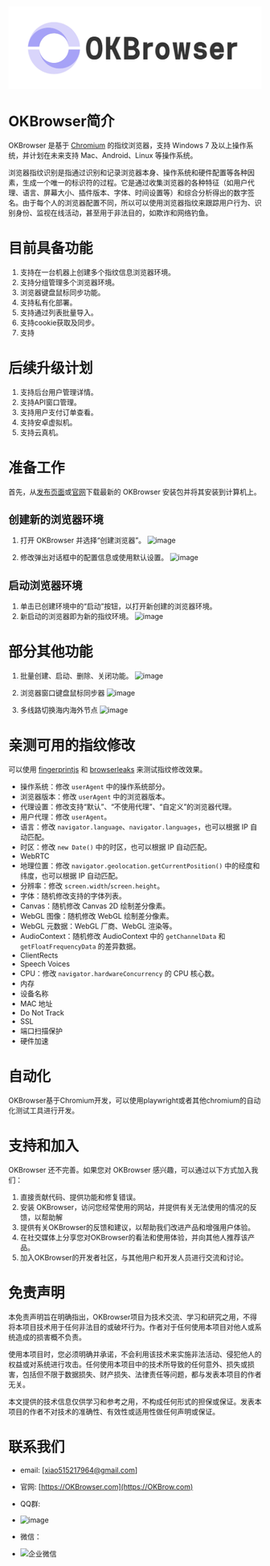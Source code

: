 <p align="center">
 <img src="/logo-new1.png">


</p>



# OKBrowser简介
OKBrowser 是基于 [Chromium](https://dev.chromium.org) 的指纹浏览器，支持 Windows 7 及以上操作系统，并计划在未来支持 Mac、Android、Linux 等操作系统。

浏览器指纹识别是指通过识别和记录浏览器本身、操作系统和硬件配置等各种因素，生成一个唯一的标识符的过程。它是通过收集浏览器的各种特征（如用户代理、语言、屏幕大小、插件版本、字体、时间设置等）和综合分析得出的数字签名。由于每个人的浏览器配置不同，所以可以使用浏览器指纹来跟踪用户行为、识别身份、监视在线活动，甚至用于非法目的，如欺诈和网络钓鱼。

# 目前具备功能
1. 支持在一台机器上创建多个指纹信息浏览器环境。
2. 支持分组管理多个浏览器环境。
3. 浏览器键盘鼠标同步功能。
4. 支持私有化部署。
5. 支持通过列表批量导入。
6. 支持cookie获取及同步。
7. 支持
# 后续升级计划
1. 支持后台用户管理详情。
2. 支持API窗口管理。
3. 支持用户支付订单查看。
4. 支持安卓虚拟机。
5. 支持云真机。

# 准备工作
首先，从[发布页面]()或[官网](http://OKBrow.com)下载最新的 OKBrowser 安装包并将其安装到计算机上。

## 创建新的浏览器环境
1. 打开 OKBrowser 并选择“创建浏览器”。
![image](https://github.com/user-attachments/assets/8e4b9d28-ade6-46b6-b505-a431e7b20ab9)


2. 修改弹出对话框中的配置信息或使用默认设置。
![image](https://github.com/user-attachments/assets/68596cb3-39bf-4ba0-ae9f-4c4eb5e6784c)


## 启动浏览器环境
1. 单击已创建环境中的“启动”按钮，以打开新创建的浏览器环境。
2. 新启动的浏览器即为新的指纹环境。
![image](https://github.com/user-attachments/assets/f84a1e6e-7bdb-4994-8581-54b95375d670)
# 部分其他功能
1. 批量创建、启动、删除、关闭功能。
![image](https://github.com/user-attachments/assets/71b328ca-8fd5-49a0-9c5a-332b5acb9061)

2. 浏览器窗口键盘鼠标同步器
   ![image](https://github.com/user-attachments/assets/7a4ec170-3b37-4776-94e1-fa01b87291b1)

3. 多线路切换海内海外节点
   ![image](https://github.com/user-attachments/assets/01474868-8929-430f-8a6e-bcf2279e4fa3)

# 亲测可用的指纹修改
可以使用 [fingerprintjs](https://fingerprintjs.github.io/fingerprintjs/) 和 [browserleaks](https://browserleaks.com/) 来测试指纹修改效果。

- 操作系统：修改 `userAgent` 中的操作系统部分。
- 浏览器版本：修改 `userAgent` 中的浏览器版本。
- 代理设置：修改支持“默认”、“不使用代理”、“自定义”的浏览器代理。
- 用户代理：修改 `userAgent`。
- 语言：修改 `navigator.language`、`navigator.languages`，也可以根据 IP 自动匹配。
- 时区：修改 `new Date()` 中的时区，也可以根据 IP 自动匹配。
- WebRTC
- 地理位置：修改 `navigator.geolocation.getCurrentPosition()` 中的经度和纬度，也可以根据 IP 自动匹配。
- 分辨率：修改 `screen.width`/`screen.height`。
- 字体：随机修改支持的字体列表。
- Canvas：随机修改 Canvas 2D 绘制差分像素。
- WebGL 图像：随机修改 WebGL 绘制差分像素。
- WebGL 元数据：WebGL 厂商、WebGL 渲染等。
- AudioContext：随机修改 AudioContext 中的 `getChannelData` 和 `getFloatFrequencyData` 的差异数据。
- ClientRects
- Speech Voices
- CPU：修改 `navigator.hardwareConcurrency` 的 CPU 核心数。
- 内存
- 设备名称
- MAC 地址
- Do Not Track
- SSL
- 端口扫描保护
- 硬件加速

# 自动化
OKBrowser基于Chromium开发，可以使用playwright或者其他chromium的自动化测试工具进行开发。

# 支持和加入
OKBrowser 还不完善。如果您对 OKBrowser 感兴趣，可以通过以下方式加入我们：

1. 直接贡献代码、提供功能和修复错误。
2. 安装 OKBrowser，访问您经常使用的网站，并提供有关无法使用的情况的反馈，以帮助解
3. 提供有关OKBrowser的反馈和建议，以帮助我们改进产品和增强用户体验。
4. 在社交媒体上分享您对OKBrowser的看法和使用体验，并向其他人推荐该产品。
5. 加入OKBrowser的开发者社区，与其他用户和开发人员进行交流和讨论。

# 免责声明
本免责声明旨在明确指出，OKBrowser项目为技术交流、学习和研究之用，不得将本项目技术用于任何非法目的或破坏行为。作者对于任何使用本项目对他人或系统造成的损害概不负责。

使用本项目时，您必须明确并承诺，不会利用该技术来实施非法活动、侵犯他人的权益或对系统进行攻击。任何使用本项目中的技术所导致的任何意外、损失或损害，包括但不限于数据损失、财产损失、法律责任等问题，都与发表本项目的作者无关。

本文提供的技术信息仅供学习和参考之用，不构成任何形式的担保或保证。发表本项目的作者不对技术的准确性、有效性或适用性做任何声明或保证。

# 联系我们
- email:  [xiao515217964@gmail.com]
- 官网:  [https://OKBrowser.com](https://OKBrow.com)
- QQ群: 
-  ![image](https://github.com/user-attachments/assets/895d6ab1-ac36-4490-a7a1-5b209fd81285)

- 微信：
- ![企业微信](https://github.com/user-attachments/assets/07b63842-92bd-40dc-aa38-aaf49fccf574)







